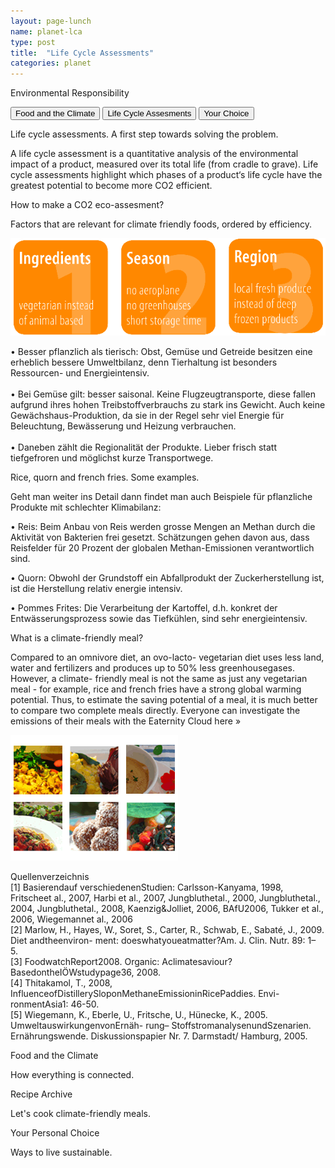 ```yaml
---
layout: page-lunch
name: planet-lca
type: post
title:  "Life Cycle Assessments"
categories: planet
---
```

  <div class="hero clearfix">
    <div class="container container-10 clearfix">
      <div class="container container-11 clearfix">
        <p class="text text-11" onClick="window.location='/planet';">Environmental Responsibility</p>
        <button class="_button _button-78" onClick="window.location='/planet/climate';">Food and the Climate</button>
        <button class="_button _button-81" onClick="window.location='/planet/lca';">Life Cycle Assesments</button>
        <button class="_button _button-85" onClick="window.location='/planet/choice';">Your Choice</button>
      </div>
      <p class="text text-13">Life cycle assessments. A first step towards solving the problem.</p>
    </div>
    <div class="element element-6"></div>
    <p class="text text-24">A life cycle assessment is a quantitative analysis of the environmental impact of a product, measured over its total life (from cradle to grave). Life cycle assessments highlight which phases of a product‘s life cycle have the greatest potential to become more CO2 efficient.</p>
  </div>
  <div class="content-1 content-1-1 clearfix">
    <p class="text text-30">How to make a CO2 eco-assesment?</p>
    <div class="element element-11"></div>
    <div class="container container-26 clearfix">
      <div class="container container-27 clearfix">
        <p class="text text-49">Factors that are relevant for climate friendly foods, ordered by efficiency.</p>
        <img class="image" src="/images/123-600x186.png" data-rimage data-src="/images/123-600x186.png" data-srcat2x="/images/123-600x186@2x.png">
      </div>
    </div>
  </div>
  <div class="content-2 content-2-1 clearfix">
    <p class="text-3-factors">•	Besser pflanzlich als tierisch: Obst, Gemüse und Getreide besitzen eine erheblich bessere Umweltbilanz, denn Tierhaltung ist besonders Ressourcen- und Energieintensiv.&nbsp;<br><br>•	Bei Gemüse gilt: besser saisonal. Keine Flugzeugtransporte, diese fallen aufgrund ihres hohen Treibstoffverbrauchs zu stark ins Gewicht. Auch keine Gewächshaus-Produktion, da sie in der Regel sehr viel Energie für Beleuchtung, Bewässerung und Heizung verbrauchen.
<br><br>•	Daneben zählt die Regionalität der Produkte. Lieber frisch statt tiefgefroren und möglichst kurze Transportwege.</p>
    <div class="element element-18"></div>
    <div class="container container-42 clearfix">
      <div class="container container-46"></div>
      <div class="container container-48 clearfix">
        <p class="text text-87">Rice, quorn and french fries. Some examples.</p>
        <div class="text text-93">
          <p>Geht man weiter ins Detail dann findet man auch Beispiele für pflanzliche Produkte mit schlechter Klimabilanz:</p>
          <p>• Reis: Beim Anbau von Reis werden grosse Mengen an Methan durch die Aktivität von Bakterien frei gesetzt. Schätzungen gehen davon aus, dass Reisfelder für 20 Prozent der globalen Methan-Emissionen verantwortlich sind.</p>
          <p>• Quorn: Obwohl der Grundstoff ein Abfallprodukt der Zuckerherstellung ist, ist die Herstellung relativ energie intensiv.&nbsp;<br></p>
          <p>• Pommes Frites: Die Verarbeitung der Kartoffel, d.h. konkret der Entwässerungsprozess sowie das Tiefkühlen, sind sehr energieintensiv.</p>
</div>
      </div>
    </div>
    <div class="container container-59 clearfix">
      <p class="text text-108">What is a climate-friendly meal?</p>
      <p class="text text-114">Compared to an omnivore diet, an ovo-lacto- vegetarian diet uses less land, water and fertilizers and produces up to 50% less greenhousegases. However, a climate- friendly meal is not the same as just any vegetarian meal - for example, rice and french fries have a strong global warming potential. Thus, to estimate the saving potential of a meal, it is much better to compare two complete meals directly. Everyone can investigate the emissions of their meals with the Eaternity Cloud here »</p>
      <div class="element element-29"></div>
    </div>
    <img class="image" src="/images/02_alleRezepte_480px-268x201.png" data-rimage data-src="/images/02_alleRezepte_480px-268x201.png">
  </div>
  <p class="text text-136">Quellenverzeichnis
<br>[1] Basierendauf verschiedenenStudien: Carlsson-Kanyama, 1998, Fritscheet al., 2007, Harbi et al., 2007, Jungbluthetal., 2000, Jungbluthetal., 2004, Jungbluthetal., 2008, Kaenzig&amp;Jolliet, 2006, BAfU2006, Tukker et al., 2006, Wiegemannet al., 2006
<br>[2] Marlow, H., Hayes, W., Soret, S., Carter, R., Schwab, E., Sabaté, J., 2009. Diet andtheenviron- ment: doeswhatyoueatmatter?Am. J. Clin. Nutr. 89: 1– 5.
<br>[3] FoodwatchReport2008. Organic: Aclimatesaviour?BasedontheIÖWstudypage36, 2008. <br>[4] Thitakamol, T., 2008, InfluenceofDistillerySloponMethaneEmissioninRicePaddies. Envi- ronmentAsia1: 46-50.
<br>[5] Wiegemann, K., Eberle, U., Fritsche, U., Hünecke, K., 2005. UmweltauswirkungenvonErnäh- rung– StoffstromanalysenundSzenarien. Ernährungswende. Diskussionspapier Nr. 7. Darmstadt/ Hamburg, 2005.</p>
  <div class="follow-up-footer follow-up-footer-11 clearfix">
    <div class="element-about-eaternity element-about-eaternity-7 clearfix">
      <p class="text text-156">Food and the Climate</p>
      <p class="text text-163">How everything is connected.</p>
    </div>
    <div class="element-co2footprint element-co2footprint-7 clearfix">
      <p class="text text-179">Recipe Archive</p>
      <p class="text text-192">Let's cook climate-friendly meals.</p>
    </div>
    <div class="element-allergens element-allergens-7 clearfix">
      <p class="text text-210">Your Personal Choice</p>
      <p class="text text-220">Ways to live sustainable.</p>
    </div>
</div>